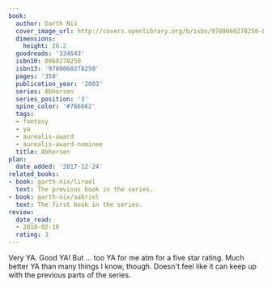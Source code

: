 ```yaml
---
book:
  author: Garth Nix
  cover_image_url: http://covers.openlibrary.org/b/isbn/9780060278250-L.jpg
  dimensions:
    height: 20.2
  goodreads: '334643'
  isbn10: 0060278250
  isbn13: '9780060278250'
  pages: '358'
  publication_year: '2003'
  series: Abhorsen
  series_position: '3'
  spine_color: '#766662'
  tags:
  - fantasy
  - ya
  - aurealis-award
  - aurealis-award-nominee
  title: Abhorsen
plan:
  date_added: '2017-12-24'
related_books:
- book: garth-nix/lirael
  text: The previous book in the series.
- book: garth-nix/sabriel
  text: The first book in the series.
review:
  date_read:
  - 2018-02-18
  rating: 3
---
```


Very YA. Good YA! But … too YA for me atm for a five star rating. Much better YA than many things I know, though.
Doesn't feel like it can keep up with the previous parts of the series.
